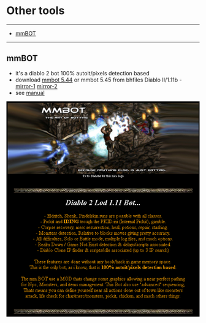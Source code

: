 # Other tools

---
* [mmBOT](#mmBOT)


---

## mmBOT
* it's a diablo 2 bot 100% autoit/pixels detection based
* download [mmbot 5.44](http://www.gmstemple.com/michma/mmBOT544.Final.zip) or mmbot 5.45 from bhfiles Diablo II/1.11b - [mirror-1](https://mega.nz/#F!C2IWgYIL!Mn4eJY1gNMQZRZ72-Sj8SQ?qngSUAyY) [mirror-2](https://files.bnetdocs.org/bhfiles/Diablo%20II/1.11b/mm.BOT.545.zip)
* see [manual](https://github.com/blizzhackers/D2LoD-files/raw/master/other/assets/mm.BOT.manual.zip)

![manual.page1](assets/mmBOT.manual.page1.png)